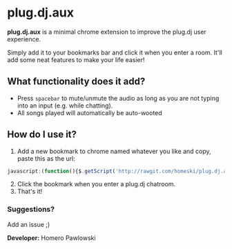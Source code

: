 # plug.dj.aux

**plug.dj.aux** is a minimal chrome extension to improve the plug.dj user experience.

Simply add it to your bookmarks bar and click it when you enter a room. It'll add some neat features to make your life easier! 

## What functionality does it add?

* Press `spacebar` to mute/unmute the audio as long as you are not typing into an input (e.g. while chatting).
* All songs played will automatically be auto-wooted

## How do I use it? 

1. Add a new bookmark to chrome named whatever you like and copy, paste this as the url: 

```js
javascript:(function(){$.getScript('http://rawgit.com/homeski/plug.dj.aux/master/plug.dj.aux.js');}());
```

2. Click the bookmark when you enter a plug.dj chatroom.
3. That's it!

### Suggestions? 

Add an issue ;)

**Developer:** Homero Pawlowski
